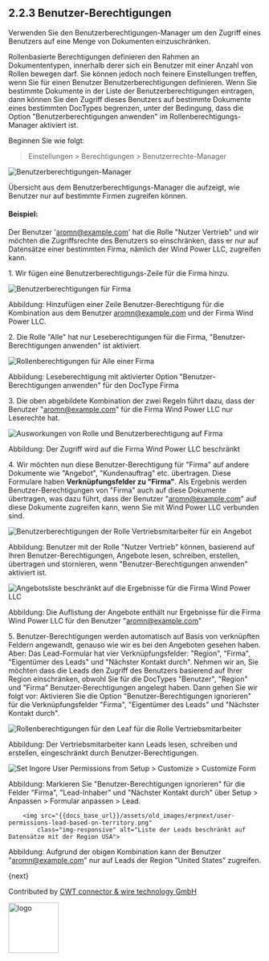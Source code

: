 ## 2.2.3 Benutzer-Berechtigungen

Verwenden Sie den Benutzerberechtigungen-Manager um den Zugriff eines Benutzers auf eine Menge von Dokumenten einzuschränken.

Rollenbasierte Berechtigungen definieren den Rahmen an Dokumententypen, innerhalb derer sich ein Benutzer mit einer Anzahl von Rollen bewegen darf. Sie können jedoch noch feinere Einstellungen treffen, wenn Sie für einen Benutzer Benutzerberechtigungen definieren. Wenn Sie bestimmte Dokumente in der Liste der Benutzerberechtigungen eintragen, dann können Sie den Zugriff dieses Benutzers auf bestimmte Dokumente eines bestimmten DocTypes begrenzen, unter der Bedingung, dass die Option "Benutzerberechtigungen anwenden" im Rollenberechtigungs-Manager aktiviert ist.

Beginnen Sie wie folgt:

> Einstellungen > Berechtigungen > Benutzerrechte-Manager

<img src="{{docs_base_url}}/assets/img/users-and-permissions/user-permissions-company.png" class="img-responsive" alt="Benutzerberechtigungen-Manager">

Übersicht aus dem Benutzerberechtigungs-Manager die aufzeigt, wie Benutzer nur auf bestimmte Firmen zugreifen können.

#### Beispiel:

Der Benutzer 'aromn@example.com' hat die Rolle "Nutzer Vertrieb" und wir möchten die Zugriffsrechte des Benutzers so einschränken, dass er nur auf Datensätze einer bestimmten Firma, nämlich der Wind Power LLC, zugreifen kann.

1\. Wir fügen eine Benutzerberechtigungs-Zeile für die Firma hinzu.

<img src="{{docs_base_url}}/assets/img/users-and-permissions/user-permission-user-limited-by-company.png"
		class="img-responsive" alt="Benutzerberechtigungen für Firma">

Abbildung: Hinzufügen einer Zeile Benutzer-Berechtigung für die Kombination aus dem Benutzer aromn@example.com und der Firma Wind Power LLC.

2\. Die Rolle "Alle" hat nur Leseberechtigungen für die Firma, "Benutzer-Berechtigungen anwenden" ist aktiviert.

<img src="{{docs_base_url}}/assets/img/users-and-permissions/user-permissions-company-role-all.png"
			class="img-responsive" alt="Rollenberechtigungen für Alle einer Firma">

Abbildung: Leseberechtigung mit aktivierter Option "Benutzer-Berechtigungen anwenden" für den DocType Firma

3\. Die oben abgebildete Kombination der zwei Regeln führt dazu, dass der Benutzer "aromn@example.com" für die Firma Wind Power LLC nur Leserechte hat.

<img src="{{docs_base_url}}/assets/img/users-and-permissions/user-permissions-company-wind-power-llc.png"
			class="img-responsive" alt="Ausworkungen von Rolle und Benutzerberechtigung auf Firma">

Abbildung: Der Zugriff wird auf die Firma Wind Power LLC beschränkt

4\. Wir möchten nun diese Benutzer-Berechtigung für "Firma" auf andere Dokumente wie "Angebot", "Kundenauftrag" etc. übertragen. Diese Formulare haben **Verknüpfungsfelder zu "Firma"**. Als Ergebnis werden Benutzer-Berechtigungen von "Firma" auch auf diese Dokumente übertragen, was dazu führt, dass der Benutzer "aromn@example.com" auf diese Dokumente zugreifen kann, wenn Sie mit Wind Power LLC verbunden sind.

<img src="{{docs_base_url}}/assets/img/users-and-permissions/user-permissions-quotation-sales-user.png"
			class="img-responsive" alt="Benutzerberechtigungen der Rolle Vertriebsmitarbeiter für ein Angebot">
			
Abbildung: Benutzer mit der Rolle "Nutzer Vertrieb" können, basierend auf Ihren Benutzer-Berechtigungen, Angebote lesen, schreiben, erstellen, übertragen und stornieren, wenn "Benutzer-Berechtigungen anwenden" aktiviert ist.
			
<img src="{{docs_base_url}}/assets/old_images/erpnext/user-permissions-quotation-list.png"
		class="img-responsive" alt="Angebotsliste beschränkt auf die Ergebnisse für die Firma Wind Power LLC">

Abbildung: Die Auflistung der Angebote enthält nur Ergebnisse für die Firma Wind Power LLC für den Benutzer "aromn@example.com"

5\. Benutzer-Berechtigungen werden automatisch auf Basis von verknüpften Feldern angewandt, genauso wie wir es bei den Angeboten gesehen haben. Aber: Das Lead-Formular hat vier Verknüpfungsfelder: "Region", "Firma", "Eigentümer des Leads" und "Nächster Kontakt durch". Nehmen wir an, Sie möchten dass die Leads den Zugriff des Benutzers basierend auf Ihrer Region einschränken, obwohl Sie für die DocTypes "Benutzer", "Region" und "Firma" Benutzer-Berechtigungen angelegt haben. Dann gehen Sie wir folgt vor: Aktivieren Sie die Option "Benutzer-Berechtigungen ignorieren" für die Verknüpfungsfelder "Firma", "Eigentümer des Leads" und "Nächster Kontakt durch".

<img src="{{docs_base_url}}/assets/img/users-and-permissions/user-permissions-lead-role-permissions.png"
			class="img-responsive" alt="Rollenberechtigungen für den Leaf für die Rolle Vertriebsmitarbeiter">

Abbildung: Der Vertriebsmitarbeiter kann Leads lesen, schreiben und erstellen, eingeschränkt durch Benutzer-Berechtigungen.

<img src="{{docs_base_url}}/assets/img/users-and-permissions/user-permissions-ignore-user-permissions.png"
			class="img-responsive" alt="Set Ingore User Permissions from Setup > Customize > Customize Form">

Abbildung: Markieren Sie "Benutzer-Berechtigungen ignorieren" für die Felder "Firma", "Lead-Inhaber" und "Nächster Kontakt durch" über Setup > Anpassen > Formular anpassen > Lead.

		<img src="{{docs_base_url}}/assets/old_images/erpnext/user-permissions-lead-based-on-territory.png"
			class="img-responsive" alt="Liste der Leads beschränkt auf Datensätze mit der Region USA">

Abbildung: Aufgrund der obigen Kombination kann der Benutzer "aromn@example.com" nur auf Leads der Region "United States" zugreifen.

{next}

Contributed by <A HREF="http://www.cwt-kabel.de">CWT connector & wire technology GmbH</A>

<A HREF="http://www.cwt-kabel.de"><IMG alt="logo" src="http://www.cwt-assembly.com/sites/all/images/logo.png" height=100></A>
